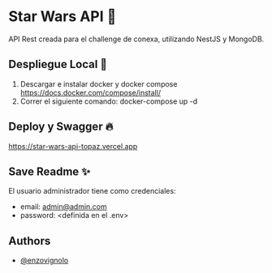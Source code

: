  # Star Wars API 📝  
 API Rest creada para el challenge de conexa, utilizando NestJS y MongoDB.
 
  ## Despliegue Local 🚀  
1. Descargar e instalar docker y docker compose https://docs.docker.com/compose/install/
2. Correr el siguiente comando: docker-compose up -d  
  ## Deploy y Swagger 🔥  
  https://star-wars-api-topaz.vercel.app
      
  ## Save Readme ✨  
El usuario administrador tiene como credenciales:
- email: admin@admin.com
- password: <definida en el .env>  


## Authors  
- [@enzovignolo](https://github.com/enzovignolo)  
